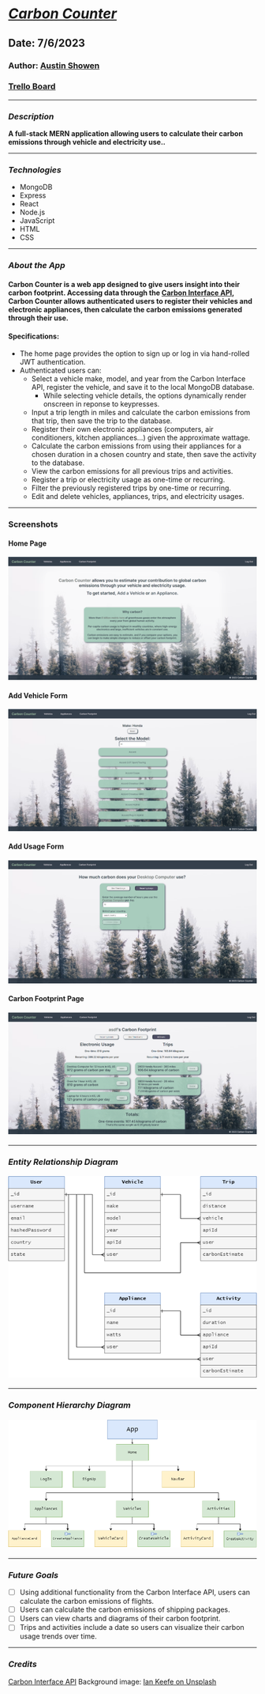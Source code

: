 # **_[Carbon Counter](https://carbon-counter.vercel.app)_**

## Date: 7/6/2023

### Author: [Austin Showen](https://github.com/austin-showen)

### [Trello Board](https://trello.com/b/aU2H0Ynd/carbon-counter)

---

### **_Description_**

**A full-stack MERN application allowing users to calculate their carbon emissions through vehicle and electricity use..**

---

### **_Technologies_**

- MongoDB
- Express
- React
- Node.js
- JavaScript
- HTML
- CSS

---

### **_About the App_**

#### Carbon Counter is a web app designed to give users insight into their carbon footprint. Accessing data through the [Carbon Interface API](https://docs.carboninterface.com/#/), Carbon Counter allows authenticated users to register their vehicles and electronic appliances, then calculate the carbon emissions generated through their use.

#### Specifications:

- The home page provides the option to sign up or log in via hand-rolled JWT authentication.
- Authenticated users can:
    - Select a vehicle make, model, and year from the Carbon Interface API, register the vehicle, and save it to the local MongoDB database.
         - While selecting vehicle details, the options dynamically render onscreen in reponse to keypresses.
    - Input a trip length in miles and calculate the carbon emissions from that trip, then save the trip to the database.
    - Register their own electronic appliances (computers, air conditioners, kitchen appliances...) given the approximate wattage.
    - Calculate the carbon emissions from using their appliances for a chosen duration in a chosen country and state, then save the activity to the database.
    - View the carbon emissions for all previous trips and activities.
    - Register a trip or electricity usage as one-time or recurring.
    - Filter the previously registered trips by one-time or recurring.
    - Edit and delete vehicles, appliances, trips, and electricity usages.

---

### Screenshots

#### Home Page
#### ![Home Page Screenshot](assets/homepage.png)

#### Add Vehicle Form
#### ![Add Vehicle Form Screenshot](assets/addvehicle.png)

#### Add Usage Form
#### ![Add Usage Form Screenshot](assets/addusage.png)

#### Carbon Footprint Page
#### ![Carbon Footprint Page Screenshot](assets/footprint.png)

---

### **_Entity Relationship Diagram_**

#### ![Entity Relationship Diagram](assets/entity_relationship_diagram.png)

---

### **_Component Hierarchy Diagram_**

#### ![Component Hierarchy Diagram](assets/component_hierarchy_diagram.png)

---

### **_Future Goals_**

- [ ] Using additional functionality from the Carbon Interface API, users can calculate the carbon emissions of flights.
- [ ] Users can calculate the carbon emissions of shipping packages.
- [ ] Users can view charts and diagrams of their carbon footprint.
- [ ] Trips and activities include a date so users can visualize their carbon usage trends over time.

---

### **_Credits_**

[Carbon Interface API](https://docs.carboninterface.com/#/)
Background image: [Ian Keefe on Unsplash](https://unsplash.com/photos/MDteiLH1CZY)
